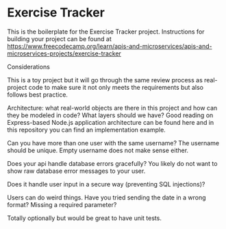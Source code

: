 # Exercise Tracker

This is the boilerplate for the Exercise Tracker project. Instructions for building your project can be found at https://www.freecodecamp.org/learn/apis-and-microservices/apis-and-microservices-projects/exercise-tracker

Considerations

This is a toy project but it will go through the same review process as real-project code to make sure it not only meets the requirements but also follows best practice.

Architecture: what real-world objects are there in this project and how can they be modeled in code? What layers should we have? Good reading on Express-based Node.js application architecture can be found here and in this repository you can find an implementation example.

Can you have more than one user with the same username? The username should be unique. Empty username does not make sense either.

Does your api handle database errors gracefully? You likely do not want to show raw database error messages to your user.

Does it handle user input in a secure way (preventing SQL injections)?

Users can do weird things. Have you tried sending the date in a wrong format? Missing a required parameter?

Totally optionally but would be great to have unit tests.